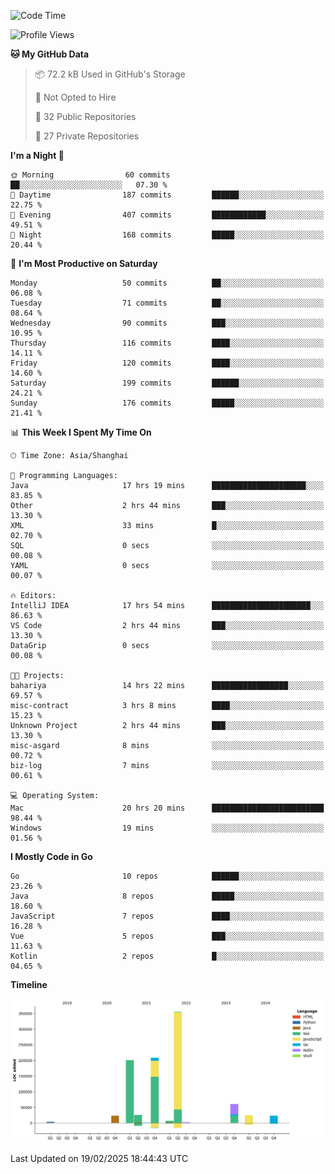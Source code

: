 <!--START_SECTION:waka-->
![Code Time](http://img.shields.io/badge/Code%20Time-4%2C006%20hrs%2054%20mins-blue)

![Profile Views](http://img.shields.io/badge/Profile%20Views-0-blue)

**🐱 My GitHub Data** 

> 📦 72.2 kB Used in GitHub's Storage 
 > 
> 🚫 Not Opted to Hire
 > 
> 📜 32 Public Repositories 
 > 
> 🔑 27 Private Repositories 
 > 
**I'm a Night 🦉** 

```text
🌞 Morning                60 commits          ██░░░░░░░░░░░░░░░░░░░░░░░   07.30 % 
🌆 Daytime                187 commits         ██████░░░░░░░░░░░░░░░░░░░   22.75 % 
🌃 Evening                407 commits         ████████████░░░░░░░░░░░░░   49.51 % 
🌙 Night                  168 commits         █████░░░░░░░░░░░░░░░░░░░░   20.44 % 
```
📅 **I'm Most Productive on Saturday** 

```text
Monday                   50 commits          ██░░░░░░░░░░░░░░░░░░░░░░░   06.08 % 
Tuesday                  71 commits          ██░░░░░░░░░░░░░░░░░░░░░░░   08.64 % 
Wednesday                90 commits          ███░░░░░░░░░░░░░░░░░░░░░░   10.95 % 
Thursday                 116 commits         ████░░░░░░░░░░░░░░░░░░░░░   14.11 % 
Friday                   120 commits         ████░░░░░░░░░░░░░░░░░░░░░   14.60 % 
Saturday                 199 commits         ██████░░░░░░░░░░░░░░░░░░░   24.21 % 
Sunday                   176 commits         █████░░░░░░░░░░░░░░░░░░░░   21.41 % 
```


📊 **This Week I Spent My Time On** 

```text
🕑︎ Time Zone: Asia/Shanghai

💬 Programming Languages: 
Java                     17 hrs 19 mins      █████████████████████░░░░   83.85 % 
Other                    2 hrs 44 mins       ███░░░░░░░░░░░░░░░░░░░░░░   13.30 % 
XML                      33 mins             █░░░░░░░░░░░░░░░░░░░░░░░░   02.70 % 
SQL                      0 secs              ░░░░░░░░░░░░░░░░░░░░░░░░░   00.08 % 
YAML                     0 secs              ░░░░░░░░░░░░░░░░░░░░░░░░░   00.07 % 

🔥 Editors: 
IntelliJ IDEA            17 hrs 54 mins      ██████████████████████░░░   86.63 % 
VS Code                  2 hrs 44 mins       ███░░░░░░░░░░░░░░░░░░░░░░   13.30 % 
DataGrip                 0 secs              ░░░░░░░░░░░░░░░░░░░░░░░░░   00.08 % 

🐱‍💻 Projects: 
bahariya                 14 hrs 22 mins      █████████████████░░░░░░░░   69.57 % 
misc-contract            3 hrs 8 mins        ████░░░░░░░░░░░░░░░░░░░░░   15.23 % 
Unknown Project          2 hrs 44 mins       ███░░░░░░░░░░░░░░░░░░░░░░   13.30 % 
misc-asgard              8 mins              ░░░░░░░░░░░░░░░░░░░░░░░░░   00.72 % 
biz-log                  7 mins              ░░░░░░░░░░░░░░░░░░░░░░░░░   00.61 % 

💻 Operating System: 
Mac                      20 hrs 20 mins      █████████████████████████   98.44 % 
Windows                  19 mins             ░░░░░░░░░░░░░░░░░░░░░░░░░   01.56 % 
```

**I Mostly Code in Go** 

```text
Go                       10 repos            ██████░░░░░░░░░░░░░░░░░░░   23.26 % 
Java                     8 repos             █████░░░░░░░░░░░░░░░░░░░░   18.60 % 
JavaScript               7 repos             ████░░░░░░░░░░░░░░░░░░░░░   16.28 % 
Vue                      5 repos             ███░░░░░░░░░░░░░░░░░░░░░░   11.63 % 
Kotlin                   2 repos             █░░░░░░░░░░░░░░░░░░░░░░░░   04.65 % 
```



**Timeline**

![Lines of Code chart](https://raw.githubusercontent.com/youtiaoguagua/youtiaoguagua/master/assets/bar_graph.png)


 Last Updated on 19/02/2025 18:44:43 UTC
<!--END_SECTION:waka-->